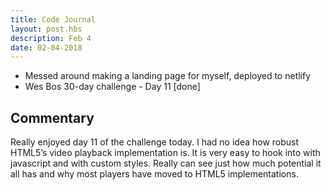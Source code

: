 ```yaml
---
title: Code Journal
layout: post.hbs
description: Feb 4
date: 02-04-2018
---
```


- Messed around making a landing page for myself, deployed to netlify
- Wes Bos 30-day challenge - Day 11 [done]

## Commentary

Really enjoyed day 11 of the challenge today.  I had no idea how robust HTML5’s video playback implementation is.  It is very easy to hook into with javascript and with custom styles.  Really can see just how much potential it all has and why most players have moved to HTML5 implementations.
